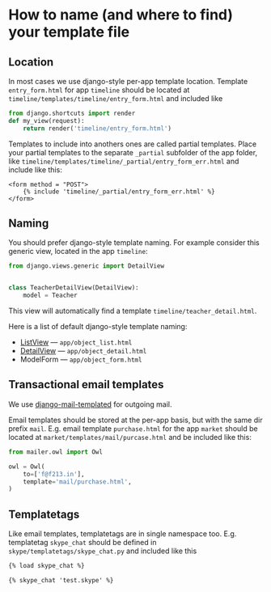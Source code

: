 # How to name (and where to find) your template file

## Location

In most cases we use django-style per-app template location. Template `entry_form.html`
for app `timeline` should be located at `timeline/templates/timeline/entry_form.html` and included like

```python
from django.shortcuts import render
def my_view(request):
    return render('timeline/entry_form.html')
```

Templates to include into anothers ones are called partial templates. Place your
partial templates to the separate `_partial` subfolder of the app folder, like `timeline/templates/timeline/_partial/entry_form_err.html`
and include like this:

```
<form method = "POST">
    {% include 'timeline/_partial/entry_form_err.html' %}
</form>
```

## Naming

You should prefer django-style template naming. For example consider this generic view, located
in the app `timeline`:

```python
from django.views.generic import DetailView


class TeacherDetailView(DetailView):
    model = Teacher
```

This view will automatically find a template `timeline/teacher_detail.html`.


Here is a list of default django-style template naming:

* [ListView](https://docs.djangoproject.com/en/dev/ref/class-based-views/mixins-multiple-object/#django.views.generic.list.MultipleObjectTemplateResponseMixin) — `app/object_list.html`
* [DetailView](https://docs.djangoproject.com/en/dev/ref/class-based-views/mixins-single-object/#django.views.generic.detail.SingleObjectTemplateResponseMixin) — `app/object_detail.html`
* ModelForm — `app/object_form.html`

## Transactional email templates

We use [django-mail-templated](https://github.com/artemrizhov/django-mail-templated) for outgoing mail.

Email templates should be stored at the per-app basis, but with the same dir prefix `mail`. E.g. email template `purchase.html` for the app `market` should be located at `market/templates/mail/purcase.html` and be included like this:

```python
from mailer.owl import Owl

owl = Owl(
    to=['f@f213.in'],
    template='mail/purchase.html',
)
```

## Templatetags

Like email templates, templatetags are in single namespace too. E.g. templatetag `skype_chat` should be defined
in `skype/templatetags/skype_chat.py` and included like this
```html
{% load skype_chat %}

{% skype_chat 'test.skype' %}
```
